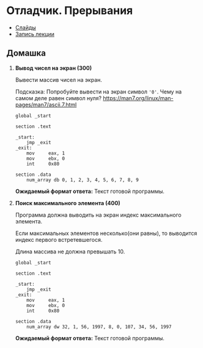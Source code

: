 # Отладчик. Прерывания 


- [Слайды](https://docs.google.com/presentation/d/1AzUruhgonMkmYXnB5bQ1zLPV0VV0OlwqtIqruqm16So/edit?usp=sharing)
- [Запись лекции](https://www.youtube.com/watch?v=RYSv68V8U-Q)

## Домашка

1. **Вывод чисел на экран (300)**

   Вывести массив чисел на экран.

   Подсказка: Попробуйте вывести на экран символ `'0'`. Чему на самом деле равен символ нуля?
   https://man7.org/linux/man-pages/man7/ascii.7.html

    ```assembly
    global _start

    section .text

    _start:
        jmp _exit
    _exit:
        mov     eax, 1
        mov     ebx, 0
        int     0x80

    section .data
        num_array db 0, 1, 2, 3, 4, 5, 6, 7, 8, 9
    ```
    
    __Ожидаемый формат ответа:__ Текст готовой программы.

2. **Поиск максимального элемента (400)**

    Программа должна выводить на экран индекс максимального элемента.

    Если максимальных элементов несколько(они равны), то выводится индекс первого встретевшегося.
    
    Длина массива не должна превышать 10.

    ```assembly
    global _start

    section .text

    _start:
        jmp _exit
    _exit:
        mov     eax, 1
        mov     ebx, 0
        int     0x80

    section .data
        num_array dw 32, 1, 56, 1997, 8, 0, 107, 34, 56, 1997
    ```

   __Ожидаемый формат ответа:__ Текст готовой программы. 

